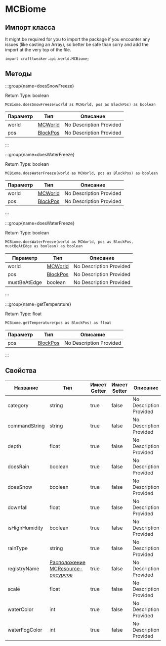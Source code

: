 # MCBiome

## Импорт класса

It might be required for you to import the package if you encounter any issues (like casting an Array), so better be safe than sorry and add the import at the very top of the file.
```zenscript
import crafttweaker.api.world.MCBiome;
```


## Методы

:::group{name=doesSnowFreeze}

Return Type: boolean

```zenscript
MCBiome.doesSnowFreeze(world as MCWorld, pos as BlockPos) as boolean
```

| Параметр | Тип                                    | Описание                |
| -------- | -------------------------------------- | ----------------------- |
| world    | [MCWorld](/vanilla/api/world/MCWorld)  | No Description Provided |
| pos      | [BlockPos](/vanilla/api/util/BlockPos) | No Description Provided |


:::

:::group{name=doesWaterFreeze}

Return Type: boolean

```zenscript
MCBiome.doesWaterFreeze(world as MCWorld, pos as BlockPos) as boolean
```

| Параметр | Тип                                    | Описание                |
| -------- | -------------------------------------- | ----------------------- |
| world    | [MCWorld](/vanilla/api/world/MCWorld)  | No Description Provided |
| pos      | [BlockPos](/vanilla/api/util/BlockPos) | No Description Provided |


:::

:::group{name=doesWaterFreeze}

Return Type: boolean

```zenscript
MCBiome.doesWaterFreeze(world as MCWorld, pos as BlockPos, mustBeAtEdge as boolean) as boolean
```

| Параметр     | Тип                                    | Описание                |
| ------------ | -------------------------------------- | ----------------------- |
| world        | [MCWorld](/vanilla/api/world/MCWorld)  | No Description Provided |
| pos          | [BlockPos](/vanilla/api/util/BlockPos) | No Description Provided |
| mustBeAtEdge | boolean                                | No Description Provided |


:::

:::group{name=getTemperature}

Return Type: float

```zenscript
MCBiome.getTemperature(pos as BlockPos) as float
```

| Параметр | Тип                                    | Описание                |
| -------- | -------------------------------------- | ----------------------- |
| pos      | [BlockPos](/vanilla/api/util/BlockPos) | No Description Provided |


:::


## Свойства

| Название       | Тип                                                                      | Имеет Getter | Имеет Setter | Описание                |
| -------------- | ------------------------------------------------------------------------ | ------------ | ------------ | ----------------------- |
| category       | string                                                                   | true         | false        | No Description Provided |
| commandString  | string                                                                   | true         | false        | No Description Provided |
| depth          | float                                                                    | true         | false        | No Description Provided |
| doesRain       | boolean                                                                  | true         | false        | No Description Provided |
| doesSnow       | boolean                                                                  | true         | false        | No Description Provided |
| downfall       | float                                                                    | true         | false        | No Description Provided |
| isHighHumidity | boolean                                                                  | true         | false        | No Description Provided |
| rainType       | string                                                                   | true         | false        | No Description Provided |
| registryName   | [Расположение MCResource-ресурсов](/vanilla/api/util/MCResourceLocation) | true         | false        | No Description Provided |
| scale          | float                                                                    | true         | false        | No Description Provided |
| waterColor     | int                                                                      | true         | false        | No Description Provided |
| waterFogColor  | int                                                                      | true         | false        | No Description Provided |

